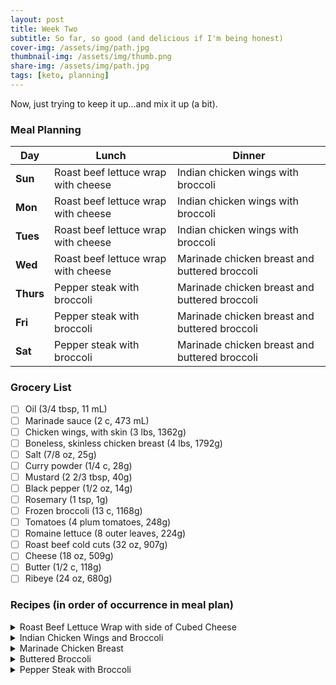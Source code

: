 ```yaml
---
layout: post
title: Week Two
subtitle: So far, so good (and delicious if I'm being honest)
cover-img: /assets/img/path.jpg
thumbnail-img: /assets/img/thumb.png
share-img: /assets/img/path.jpg
tags: [keto, planning]
---
```


Now, just trying to keep it up...and mix it up (a bit).

### Meal Planning

Day | Lunch | Dinner
--- | --- | ---
**Sun** | Roast beef lettuce wrap with cheese | Indian chicken wings with broccoli
**Mon** | Roast beef lettuce wrap with cheese | Indian chicken wings with broccoli
**Tues** | Roast beef lettuce wrap with cheese | Indian chicken wings with broccoli
**Wed** | Roast beef lettuce wrap with cheese | Marinade chicken breast and buttered broccoli
**Thurs** | Pepper steak with broccoli | Marinade chicken breast and buttered broccoli
**Fri** | Pepper steak with broccoli | Marinade chicken breast and buttered broccoli
**Sat** | Pepper steak with broccoli | Marinade chicken breast and buttered broccoli

### Grocery List

- [ ] Oil (3/4 tbsp, 11 mL)
- [ ] Marinade sauce (2 c, 473 mL)
- [ ] Chicken wings, with skin (3 lbs, 1362g)
- [ ] Boneless, skinless chicken breast (4 lbs, 1792g)
- [ ] Salt (7/8 oz, 25g)
- [ ] Curry powder (1/4 c, 28g)
- [ ] Mustard (2 2/3 tbsp, 40g)
- [ ] Black pepper (1/2 oz, 14g)
- [ ] Rosemary (1 tsp, 1g)
- [ ] Frozen broccoli (13 c, 1168g)
- [ ] Tomatoes (4 plum tomatoes, 248g)
- [ ] Romaine lettuce (8 outer leaves, 224g)
- [ ] Roast beef cold cuts (32 oz, 907g)
- [ ] Cheese (18 oz, 509g)
- [ ] Butter (1/2 c, 118g)
- [ ] Ribeye (24 oz, 680g)

### Recipes (in order of occurrence in meal plan)

<details><summary>Roast Beef Lettuce Wrap with side of Cubed Cheese</summary>
<p>

**Ingredients**

- Roast beef cold cuts, 8 oz (227g)
- Mustard, 2 tsp (10g)
- Cheese, 4 tbsp, shredded (28g)
- Tomato, diced, 1 plum tomato (62g)
- Romaine lettuce, 2 outer leaf (56g)
- Cheese, cubed, 3.5 oz (95g)

**Directions**

1. Cube the cheese
2. Build wrap to your liking.

</p>
</details>

<details><summary>Indian Chicken Wings and Broccoli</summary>
<p>

**Ingredients**

- Oil, 1/4 tbsp (4mL)
- Chicken wings, with skin, 1 lbs (454g)
- Salt, 1 tsp (6g)
- Curry power, 1 1/2 tbsp (9g)
- Broccoli, 1 1/2 cup (137g)

**Directions**

1. Preheat oven to 450 F (230 C)
2. Grease a large baking tray with the oil of your choice.
3. Season the wings with the salt and curry powder, being sure to rub it in and coat all sides.
4. Bake in the oven for 35-40 minutes or until the internal temperature reaches 165 F (75 C)
5. When chicken has 10 minutes remaining, cook broccoli according to package

</p>
</details>

<details><summary>Marinade Chicken Breast</summary>
<p>

**Ingredients**

- Boneless, skinless chicken breast, 1 lbs (448g)
- Marinade sauce, 1/2 c (118 mL)

**Directions**

1. Place the chicken in a ziploc bag with the marinade and mush it around to around to ensure the chicken is fully coated.
2. Refrigerate and marinade for at least 1 hour, but preferably overnight
3. Bake
4. Preheat the oven to 400 F
5. Remove the chicken from the bag, discarding excess marinade, and bake for 10 minutes in preheated oven.
6. After the 10 minutes, turn the chicken and bake until no longer ink in the center and juices run clear, about 15 more minutes.
7. Preheat the oven to broil/grill.
8. Remove the chicken from the bag, discarding excess marinade, and broil until no longer pink inside, usually 4-8 minutes per side.

</p>
</details>

<details><summary>Buttered Broccoli</summary>
<p>

**Ingredients**

- Black pepper, 1/2 dash
- Salt, 1/2 dash
- Frozen broccoli, 1 c (91g)
- Butter, 1 tbsp (14g)

**Directions**

1. Prepare broccoli according to instructions on package.
2. Mix in butter until melted and season with salt and pepper to taste.

</p>
</details>

<details><summary>Pepper Steak with Broccoli</summary>
<p>

**Ingredients**

- Black pepper, 2 tsp, ground (5g)
- Rosemary, 1/3 tsp
- Butter, 1 tbsp (14g)
- Salt, 1/3 tsp (2g)
- Ribeye, 8 oz (227g)
- Broccoli, 1 cup (91g)

**Directions**

1. Coat both sides of steaks with pepper and rosemary.
2. Heat butter in a large skillet. Add steaks and cook over medium-high heat for 5-7 minutes per side for medium
3. Set broccoli to steam when first add steaks to skillet
4. Remove steaks from skillet and sprinkle with salt

</p>
</details>
